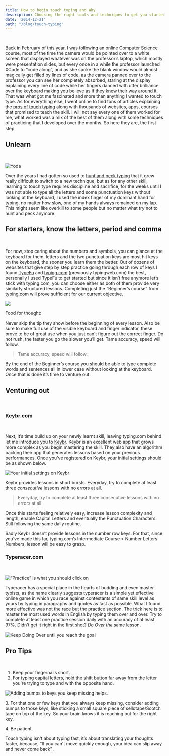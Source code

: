 ```yaml
---
title: How to begin touch typing and Why
description: Choosing the right tools and techniques to get you started
date: '2014-12-21'
path: "/blog/touch-typing"
---
```


<br/>

Back in February of this year, I was following an online Computer Science course, most of the time the camera would be pointed over to a white screen that displayed whatever was on the professor’s laptop, which mostly were presentation slides, but every once in a while the professor launched XCode to “code along”, and as she spoke the blank window would almost magically get filled by lines of code, as the camera panned over to the professor you can see her completely absorbed, staring at the display explaining every line of code while her fingers danced with utter brilliance over the keyboard making you believe as if they [knew their way around it](http://en.wikipedia.org/wiki/Muscle_memory). That was what got me fascinated and more than anything I wanted to touch type. As for everything else, I went online to find tons of articles explaining the [pros of touch typing](https://medium.com/message/the-joy-of-typing-fd8d091ab8ef) along with thousands of websites, apps, courses that promised to teach the skill. I will not say every one of them worked for me, what worked was a mix of the best of them along with some techniques of practicing that I developed over the months. So here they are, the first step

## Unlearn
<br/>


![Yoda](./images/1.jpg)

Over the years I had gotten so used to [hunt and peck typing](http://en.wikipedia.org/wiki/Typing#Hunt_and_peck) that it grew really difficult to switch to a new technique, but as for any other skill, learning to touch type requires discipline and sacrifice, for the weeks until I was not able to type all the letters and some punctuation keys without looking at the keyboard, I used the index finger of my dominant hand for typing, no matter how slow, one of my hands always remained on my lap. This might seem like overkill to some people but no matter what try not to hunt and peck anymore.

## For starters, know the letters, period and comma
<br/>


For now, stop caring about the numbers and symbols, you can glance at the keyboard for them, letters and the two punctuation keys are most hit keys on the keyboard, the sooner you learn them the better. Out of dozens of websites that give step by step practice going through each row of keys I found [TypeFu](https://chrome.google.com/webstore/detail/type-fu/pofoighmmpljaikjiidkkfhldjndfdbk?hl=en) and [typing.com](http://www.typingweb.com/) (previously typingweb.com) the best, personally I used TypeFu to get started but since it isn’t free anymore let’s stick with typing.com, you can choose either as both of them provide very similarly structured lessons. Completing just the “Beginner’s course” from typing.com will prove sufficient for our current objective.

![](./images/2.png)

Food for thought:

Never skip the tip they show before the beginning of every lesson. Also be sure to make full use of the visible keyboard and finger indicator, these prove to be of great use when you just can’t figure out the correct finger. Do not rush, the faster you go the slower you’ll get. Tame accuracy, speed will follow.

> Tame accuracy, speed will follow.

By the end of the Beginner’s course you should be able to type complete words and sentences all in lower case without looking at the keyboard. Once that is done it’s time to venture out.

## Venturing out
<br/>


### Keybr.com
<br/>


Next, it’s time build up on your newly learnt skill, leaving typing.com behind let me introduce you to [Keybr](http://www.keybr.com/). Keybr is an excellent web app that grows more complex as you begin mastering the skill. They also have an algorithm backing their app that generates lessons based on your previous performances. Once you've registered on Keybr, your initial settings should be as shown below.

![Your initial settings on Keybr](./images/3.png)

Keybr provides lessons in short bursts. Everyday, try to complete at least three _consecutive_ lessons with no errors at all.

> Everyday, try to complete at least three consecutive lessons with no errors at all

Once this starts feeling relatively easy, increase lesson complexity and length, enable Capital Letters and eventually the Punctuation Characters. Still following the same daily routine.

Sadly Keybr doesn’t provide lessons in the number row keys. For that, since you’ve made this far, typing.com’s Intermediate Course > Number Letters Numbers, lesson will be easy to grasp.

### Typeracer.com
<br/>


![“Practice” is what you should click on](./images/4.png)

Typeracer has a special place in the hearts of budding and even master typists, as the name clearly suggests typeracer is a simple yet effective online game in which you race against contestants of same skill level as yours by typing in paragraphs and quotes as fast as possible. What I found more effective was not the race but the practice section. The trick here is to master the most used words in English by typing them over and over. Try to complete at least one practice session daily with an accuracy of at least 97%. Didn’t get it right in the first shot? _Do Over the_ same lesson.

![Keep Doing Over until you reach the goal](./images/5.png)

## Pro Tips
<br/>


1.  Keep your fingernails short.
2.  For typing capital letters, hold the shift button far away from the letter you're trying to type and with the opposite hand.

![Adding bumps to keys you keep missing helps.](./images/6.jpg)

3\. For that one or few keys that you always keep missing, consider adding bumps to those keys, like sticking a small square piece of sellotape/Scotch tape on top of the key. So your brain knows it is reaching out for the right key.

4\. Be patient.

Touch typing isn't about typing fast, it’s about translating your thoughts faster, because, “If you can't move quickly enough, your idea can slip away and never come back” .